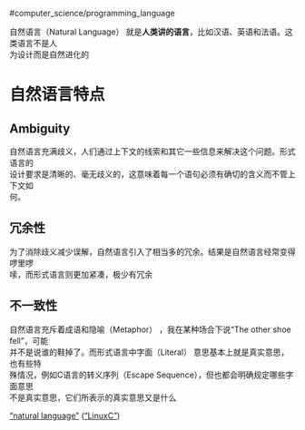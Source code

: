 #computer_science/programming_language 

自然语言（Natural Language） 就是**人类讲的语言**，比如汉语、英语和法语。这类语言不是人  
为设计而是自然进化的 <!--SR:!2023-03-16,4,270-->

# 自然语言特点

## Ambiguity

自然语言充满歧义，人们通过上下文的线索和其它一些信息来解决这个问题。形式语言的  
设计要求是清晰的、毫无歧义的，这意味着每一个语句必须有确切的含义而不管上下文如  
何。

## 冗余性

为了消除歧义减少误解，自然语言引入了相当多的冗余。结果是自然语言经常变得啰里啰  
嗦，而形式语言则更加紧凑，极少有冗余

## 不一致性

自然语言充斥着成语和隐喻（Metaphor） ，我在某种场合下说“The other shoe fell”，可能  
并不是说谁的鞋掉了。而形式语言中字面（Literal） 意思基本上就是真实意思，也有些特  
殊情况，例如C语言的转义序列（Escape Sequence），但也都会明确规定哪些字面意思  
不是真实意思，它们所表示的真实意思又是什么

 <span class="highlight" data-annotation="%7B%22attachmentURI%22%3A%22http%3A%2F%2Fzotero.org%2Fusers%2F9667514%2Fitems%2F4IHU78F5%22%2C%22annotationKey%22%3A%224CEPAUVH%22%2C%22color%22%3A%22%23ffd400%22%2C%22pageLabel%22%3A%2225%22%2C%22position%22%3A%7B%22pageIndex%22%3A24%2C%22rects%22%3A%5B%5B46%2C674.85%2C310%2C689.61%5D%5D%7D%2C%22citationItem%22%3A%7B%22uris%22%3A%5B%22http%3A%2F%2Fzotero.org%2Fusers%2F9667514%2Fitems%2FI2QD5IEX%22%5D%2C%22locator%22%3A%2225%22%7D%7D" ztype="zhighlight"><a href="zotero://open-pdf/library/items/4IHU78F5?page=25&#x26;annotation=4CEPAUVH">“natural language”</a></span> <span class="citation" data-citation="%7B%22citationItems%22%3A%5B%7B%22uris%22%3A%5B%22http%3A%2F%2Fzotero.org%2Fusers%2F9667514%2Fitems%2FI2QD5IEX%22%5D%2C%22itemData%22%3A%7B%22id%22%3A%22http%3A%2F%2Fzotero.org%2Fusers%2F9667514%2Fitems%2FI2QD5IEX%22%2C%22type%22%3A%22book%22%2C%22title%22%3A%22LinuxC%22%7D%7D%5D%2C%22properties%22%3A%7B%7D%7D" ztype="zcitation">(<span class="citation-item"><a href="zotero://select/library/items/I2QD5IEX">“LinuxC”</a></span>)</span>


